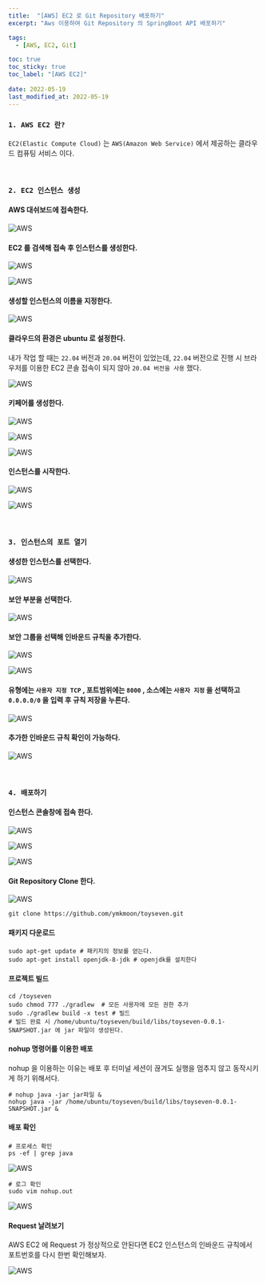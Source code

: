 ```yaml
---
title:  "[AWS] EC2 로 Git Repository 배포하기"
excerpt: "Aws 이용하여 Git Repository 의 SpringBoot API 배포하기"

tags:
  - [AWS, EC2, Git]

toc: true
toc_sticky: true
toc_label: "[AWS EC2]"
 
date: 2022-05-19
last_modified_at: 2022-05-19
---
```


### ``1. AWS EC2 란?``

`EC2(Elastic Compute Cloud)` 는 `AWS(Amazon Web Service)` 에서 제공하는 클라우드 컴퓨팅 서비스 이다.

<br>

### ``2. EC2 인스턴스 생성``

#### AWS 대쉬보드에 접속한다.

![AWS](/assets/image/aws/AWS_EC2_01.PNG)


#### EC2 를 검색해 접속 후 인스턴스를 생성한다.

![AWS](/assets/image/aws/AWS_EC2_02.PNG)

![AWS](/assets/image/aws/AWS_EC2_03.PNG)


#### 생성할 인스턴스의 이름을 지정한다.

![AWS](/assets/image/aws/AWS_EC2_04.PNG)


#### 클라우드의 환경은 ubuntu 로 설정한다. 
내가 작업 할 때는 `22.04` 버전과 `20.04` 버전이 있었는데, `22.04` 버전으로 진행 시 브라우저를 이용한 EC2 콘솔 접속이 되지 않아 `20.04 버전을 사용` 했다.

![AWS](/assets/image/aws/AWS_EC2_05.PNG)


#### 키페어를 생성한다.

![AWS](/assets/image/aws/AWS_EC2_06.PNG)

![AWS](/assets/image/aws/AWS_EC2_07.PNG)

![AWS](/assets/image/aws/AWS_EC2_08.PNG)


#### 인스턴스를 시작한다.

![AWS](/assets/image/aws/AWS_EC2_09.PNG)

![AWS](/assets/image/aws/AWS_EC2_10.PNG)


<br>


### ``3. 인스턴스의 포트 열기``

#### 생성한 인스턴스를 선택한다.

![AWS](/assets/image/aws/AWS_EC2_11.PNG)


#### 보안 부분을 선택한다.

![AWS](/assets/image/aws/AWS_EC2_12.PNG)


#### 보안 그룹을 선택해 인바운드 규칙을 추가한다.

![AWS](/assets/image/aws/AWS_EC2_13.PNG)

![AWS](/assets/image/aws/AWS_EC2_14.PNG)


#### 유형에는 `사용자 지정 TCP` , 포트범위에는 `8000` , 소스에는 `사용자 지정` 을 선택하고 `0.0.0.0/0` 을 입력 후 규칙 저장을 누른다.

![AWS](/assets/image/aws/AWS_EC2_15.PNG)


#### 추가한 인바운드 규칙 확인이 가능하다.

![AWS](/assets/image/aws/AWS_EC2_16.PNG)


<br>


### ``4. 배포하기``

#### 인스턴스 콘솔창에 접속 한다.

![AWS](/assets/image/aws/AWS_EC2_17.PNG)


![AWS](/assets/image/aws/AWS_EC2_18.PNG)

![AWS](/assets/image/aws/AWS_EC2_19.PNG)


#### Git Repository Clone 한다.

![AWS](/assets/image/aws/AWS_EC2_20.PNG)


```console
git clone https://github.com/ymkmoon/toyseven.git 
```

#### 패키지 다운로드

```console
sudo apt-get update # 패키지의 정보를 얻는다.
sudo apt-get install openjdk-8-jdk # openjdk를 설치한다
```


#### 프로젝트 빌드

```console
cd /toyseven
sudo chmod 777 ./gradlew  # 모든 사용자에 모든 권한 추가
sudo ./gradlew build -x test # 빌드
# 빌드 완료 시 /home/ubuntu/toyseven/build/libs/toyseven-0.0.1-SNAPSHOT.jar 에 jar 파일이 생성된다.
```

#### nohup 명령어를 이용한 배포

nohup 을 이용하는 이유는 배포 후 터미널 세션이 끊겨도 실행을 멈추지 않고 동작시키게 하기 위해서다.

```console
# nohup java -jar jar파일 &
nohup java -jar /home/ubuntu/toyseven/build/libs/toyseven-0.0.1-SNAPSHOT.jar &
```


#### 배포 확인

```console
# 프로세스 확인
ps -ef | grep java
```

![AWS](/assets/image/aws/AWS_EC2_21.PNG)


```console
# 로그 확인
sudo vim nohup.out
```

![AWS](/assets/image/aws/AWS_EC2_22.PNG)


#### Request 날려보기

AWS EC2 에 Request 가 정상적으로 안된다면 EC2 인스턴스의 인바운드 규칙에서 포트번호를 다시 한번 확인해보자.

![AWS](/assets/image/aws/AWS_EC2_23.PNG)